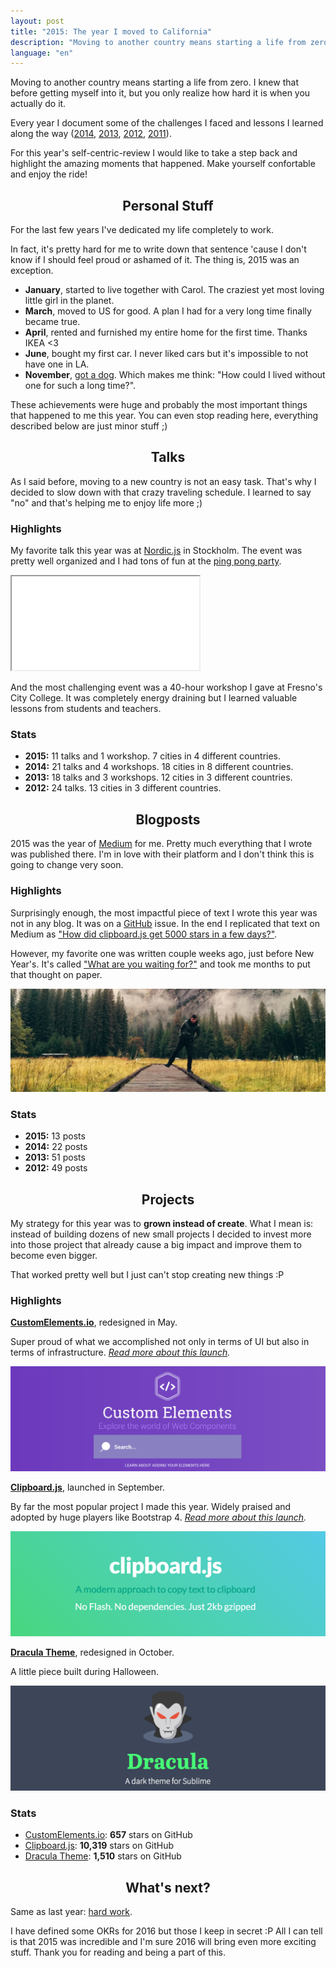 ```yaml
---
layout: post
title: "2015: The year I moved to California"
description: "Moving to another country means starting a life from zero. I knew that before getting myself into it, but you only realize how hard it is when you actually do it."
language: "en"
---
```


Moving to another country means starting a life from zero. I knew that before getting myself into it, but you only realize how hard it is when you actually do it.

Every year I document some of the challenges I faced and lessons I learned along the way ([2014](/2015-01-04-2014-retrospective/), [2013](/o-que-eu-espero-para-2014/), [2012](/my-way/), [2011](/entao-e-natal-e-ano-novo-tambem/)).

For this year's self-centric-review I would like to take a step back and highlight the amazing moments that happened. Make yourself confortable and enjoy the ride!

<!-- more -->

<h2 style="text-align: center;" id="2015-life">Personal Stuff</h2>

For the last few years I've dedicated my life completely to work.

In fact, it's pretty hard for me to write down that sentence 'cause I don't know if I should feel proud or ashamed of it. The thing is, 2015 was an exception.

* **January**, started to live together with Carol. The craziest yet most loving little girl in the planet.
* **March**, moved to US for good. A plan I had for a very long time finally became true.
* **April**, rented and furnished my entire home for the first time. Thanks IKEA <3
* **June**, bought my first car. I never liked cars but it's impossible to not have one in LA.
* **November**, [got a dog](https://twitter.com/zenorocha/status/662673751373287424). Which makes me think: "How could I lived without one for such a long time?".

These achievements were huge and probably the most important things that happened to me this year. You can even stop reading here, everything described below are just minor stuff ;)

<h2 style="text-align: center;" id="2015-talks">Talks</h2>

As I said before, moving to a new country is not an easy task. That's why I decided to slow down with that crazy traveling schedule. I learned to say "no" and that's helping me to enjoy life more ;)

### Highlights

My favorite talk this year was at [Nordic.js](http://nordicjs.com/) in Stockholm. The event was pretty well organized and I had tons of fun at the [ping pong party](https://twitter.com/nordicjs/status/642021437725913088).

<div class="video-wrap">
  <iframe src="//www.youtube.com/embed/2NWssETxsPw">
  </iframe>
</div>

And the most challenging event was a 40-hour workshop I gave at Fresno's City College. It was completely energy draining but I learned valuable lessons from students and teachers.

### Stats

* **2015:** 11 talks and 1 workshop. 7 cities in 4 different countries.
* **2014:** 21 talks and 4 workshops. 18 cities in 8 different countries.
* **2013:** 18 talks and 3 workshops. 12 cities in 3 different countries.
* **2012:** 24 talks. 13 cities in 3 different countries.

<h2 style="text-align: center;" id="2015-blogposts">Blogposts</h2>

2015 was the year of [Medium](https://medium.com/@zenorocha) for me. Pretty much everything that I wrote was published there. I'm in love with their platform and I don't think this is going to change very soon.

### Highlights

Surprisingly enough, the most impactful piece of text I wrote this year was not in any blog. It was on a [GitHub](https://github.com/zenorocha/clipboard.js/issues/56#issuecomment-144936509) issue. In the end I replicated that text on Medium as ["How did clipboard.js get 5000 stars in a few days?"](https://medium.com/@zenorocha/how-did-clipboard-js-get-5000-stars-in-a-few-days-2b2248ba7bd8).

However, my favorite one was written couple weeks ago, just before New Year's. It's called ["What are you waiting for?"](https://medium.com/@zenorocha/what-are-you-waiting-for-46037938837a) and took me months to put that thought on paper.

<img src="/assets/img/posts/2015-post.jpg" alt="Zeno in Yosemite">

### Stats

* **2015:** 13 posts
* **2014:** 22 posts
* **2013:** 51 posts
* **2012:** 49 posts

<h2 style="text-align: center;" id="2015-projects">Projects</h2>

My strategy for this year was to **grown instead of create**. What I mean is: instead of building dozens of new small projects I decided to invest more into those project that already cause a big impact and improve them to become even bigger.

That worked pretty well but I just can't stop creating new things :P

### Highlights

**[CustomElements.io](http://customelements.io)**, redesigned in May.

Super proud of what we accomplished not only in terms of UI but also in terms of infrastructure. *[Read more about this launch](https://blog.customelements.io/discoverability-for-web-components-72ce29f128b2#.jhli9xh57).*

<a href="http://customelements.io">
  <img src="/assets/img/posts/2015-customelements.jpg" alt="Logo: sennajs.com">
</a>

**[Clipboard.js](http://clipboardjs.com)**, launched in September.

By far the most popular project I made this year. Widely praised and adopted by huge players like Bootstrap 4. *[Read more about this launch](https://medium.com/@zenorocha/how-did-clipboard-js-get-5000-stars-in-a-few-days-2b2248ba7bd8#.jvdey5bpu).*

<a href="http://clipboardjs.com">
  <img src="/assets/img/posts/2015-clipboard.jpg" alt="Logo: clipboardjs.com">
</a>

**[Dracula Theme](http://zenorocha.github.io/dracula-theme/)**, redesigned in October.

A little piece built during Halloween.

<a href="http://zenorocha.github.io/dracula-theme/">
  <img src="/assets/img/posts/2015-dracula.jpg" alt="Logo: dracula theme">
</a>

### Stats

* [CustomElements.io](https://github.com/customelements/www): **657** stars on GitHub
* [Clipboard.js](https://github.com/zenorocha/clipboard.js): **10,319** stars on GitHub
* [Dracula Theme](https://github.com/zenorocha/dracula-theme/): **1,510** stars on GitHub

<h2 style="text-align: center;">What's next?</h2>

Same as last year: [hard work](https://twitter.com/zenorocha/status/502005181161410561).

I have defined some OKRs for 2016 but those I keep in secret :P All I can tell is that 2015 was incredible and I'm sure 2016 will bring even more exciting stuff. Thank you for reading and being a part of this.